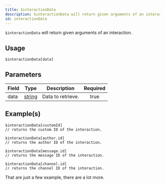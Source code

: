 ```yaml
---
title: $interactionData
description: $interactionData will return given arguments of an interaction.
id: interactionData
---
```


`$interactionData` will return given arguments of an interaction.

## Usage

```aoi
$interactionData[data]
```

## Parameters

| Field | Type                                                                                              | Description       | Required |
| ----- | ------------------------------------------------------------------------------------------------- | ----------------- | :------: |
| data  | [string](https://developer.mozilla.org/en-US/docs/Web/JavaScript/Reference/Global_Objects/String) | Data to retrieve. |   true   |

## Example(s)

```aoi
$interactionData[customId]
// returns the custom ID of the interaction.
```

```aoi
$interactionData[author.id]
// returns the author ID of the interaction.
```

```aoi
$interactionData[message.id]
// returns the message ID of the interaction.
```

```aoi
$interactionData[channel.id]
// returns the channel ID of the interaction.
```

That are just a few example, there are a lot more.
